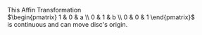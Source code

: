 This Affin Transformation  
$`\begin{pmatrix} 1 & 0 & a \\ 0 & 1 & b \\ 0 & 0 & 1 \end{pmatrix}`$  
is continuous and can move disc's origin.